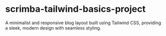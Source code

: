 # scrimba-tailwind-basics-project
A minimalist and responsive blog layout built using Tailwind CSS, providing a sleek, modern design with seamless styling.
